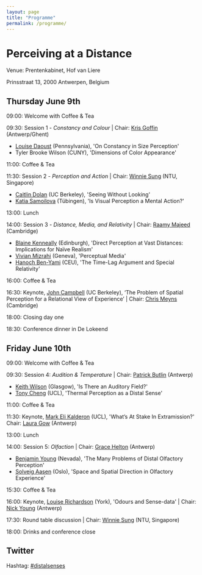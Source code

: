 ```yaml
---
layout: page
title: "Programme"
permalink: /programme/
---
```

# Perceiving at a Distance

Venue: Prentenkabinet, Hof van Liere

Prinsstraat 13, 2000 Antwerpen, Belgium

## Thursday June 9th

09:00: Welcome with Coffee & Tea

09:30: Session 1 - *Constancy and Colour* | Chair: [Kris Goffin](http://goo.gl/L91gdV) (Antwerp/Ghent)
- [Louise Daoust](https://goo.gl/VCkrlC) (Pennsylvania), 'On Constancy in Size Perception'
- Tyler Brooke Wilson (CUNY), 'Dimensions of Color Appearance'

11:00: Coffee & Tea

11:30: Session 2 - *Perception and Action* | Chair: [Winnie Sung](https://goo.gl/Pf6elV) (NTU, Singapore)
- [Caitlin Dolan](https://goo.gl/6Jxfsj) (UC Berkeley), 'Seeing Without Looking'
- [Katia Samoilova](https://goo.gl/p4gA5X) (Tübingen), 'Is Visual Perception a Mental Action?'

13:00: Lunch

14:00: Session 3 - *Distance, Media, and Relativity* | Chair: [Raamy Majeed](https://goo.gl/Sq1fUz) (Cambridge)
- [Blaine Kenneally](http://goo.gl/3G7xLc) (Edinburgh), 'Direct Perception at Vast Distances: Implications for Naïve Realism'
- [Vivian Mizrahi](http://goo.gl/4fdk73) (Geneva), 'Perceptual Media'
- [Hanoch Ben-Yami](https://goo.gl/NVGyW1) (CEU), 'The Time-Lag Argument and Special Relativity'

16:00: Coffee & Tea

16:30: Keynote, [John Campbell](http://goo.gl/C1U9wv) (UC Berkeley), ‘The Problem of Spatial Perception for a Relational View of Experience’ | Chair: [Chris Meyns](http://goo.gl/MkgU6U) (Cambridge)

18:00: Closing day one

18:30: Conference dinner in De Lokeend

## Friday June 10th

09:00: Welcome with Coffee & Tea

09:30: Session 4: *Audition & Temperature* | Chair: [Patrick Butlin](https://goo.gl/LjB7zT) (Antwerp)
- [Keith Wilson](http://goo.gl/Il6WBf) (Glasgow), 'Is There an Auditory Field?'
- [Tony Cheng](http://goo.gl/zICkBp) (UCL), 'Thermal Perception as a Distal Sense' 

11:00: Coffee & Tea

11:30: Keynote, [Mark Eli Kalderon](https://goo.gl/E32jy2) (UCL), 'What’s At Stake In Extramission?' Chair: [Laura Gow](http://goo.gl/AaRpld) (Antwerp)

13:00: Lunch

14:00: Session 5: *Olfaction* | Chair: [Grace Helton](http://goo.gl/3ihi2Z) (Antwerp)
- [Benjamin Young](http://goo.gl/qdjqkE) (Nevada), 'The Many Problems of Distal Olfactory Perception'
- [Solveig Aasen](http://goo.gl/gxrHw1) (Oslo), 'Space and Spatial Direction in Olfactory Experience'

15:30: Coffee & Tea

16:00: Keynote, [Louise Richardson](https://goo.gl/uueNaI) (York), 'Odours and Sense-data' | Chair: [Nick Young](http://goo.gl/Q007Og) (Antwerp)

17:30: Round table discussion | Chair: [Winnie Sung](https://goo.gl/Pf6elV) (NTU, Singapore)

18:00: Drinks and conference close

## Twitter
Hashtag: [#distalsenses](https://goo.gl/r6xtd5)
